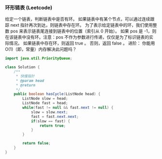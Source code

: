 ### 环形链表 (Leetcode)
给定一个链表，判断链表中是否有环。
如果链表中有某个节点，可以通过连续跟踪 next 指针再次到达，则链表中存在环。 为了表示给定链表中的环，我们使用整数 pos 来表示链表尾连接到链表中的位置（索引从 0 开始）。 如果 pos 是 -1，则在该链表中没有环。注意：pos 不作为参数进行传递，仅仅是为了标识链表的实际情况。
如果链表中存在环，则返回 true 。 否则，返回 false 。
进阶：
你能用 O(1)（即，常量）内存解决此问题吗？
```java
import java.util.PriorityQueue;

class Solution {
    /**
     * 快慢指针
     * @param head
     * @return
     */
    public boolean hasCycle(ListNode head) {
        ListNode slow = head;
        ListNode fast = head;
        while(fast != null && fast.next != null) {
            slow = slow.next;
            fast = fast.next.next;
            if(slow == fast) {
                return true;
            }
        }

        return false;
    }
}
```

